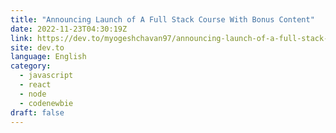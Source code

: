 ```yaml
---
title: "Announcing Launch of A Full Stack Course With Bonus Content"
date: 2022-11-23T04:30:19Z
link: https://dev.to/myogeshchavan97/announcing-launch-of-a-full-stack-course-with-bonus-content-2c70?utm_medium=RSS&utm_source=news.12bit.vn
site: dev.to
language: English
category:
  - javascript
  - react
  - node
  - codenewbie
draft: false
---
```

